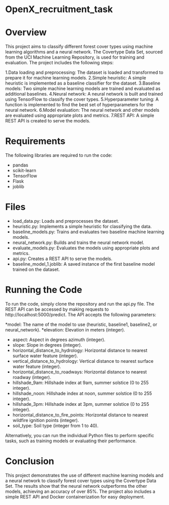 # OpenX_recruitment_task

# Overview

This project aims to classify different forest cover types using machine learning algorithms and a neural network. The Covertype Data Set, sourced from the UCI Machine Learning Repository, is used for training and evaluation. The project includes the following steps:


1.Data loading and preprocessing: The dataset is loaded and transformed to prepare it for machine learning models.
2.Simple heuristic: A simple heuristic is implemented as a baseline classifier for the dataset.
3.Baseline models: Two simple machine learning models are trained and evaluated as additional baselines.
4.Neural network: A neural network is built and trained using TensorFlow to classify the cover types.
5.Hyperparameter tuning: A function is implemented to find the best set of hyperparameters for the neural network.
6.Model evaluation: The neural network and other models are evaluated using appropriate plots and metrics.
7.REST API: A simple REST API is created to serve the models.

# Requirements
The following libraries are required to run the code:

* pandas
* scikit-learn
* TensorFlow
* Flask
* joblib

# Files

* load_data.py: Loads and preprocesses the dataset.
* heuristic.py: Implements a simple heuristic for classifying the data.
* baseline_models.py: Trains and evaluates two baseline machine learning models.
* neural_network.py: Builds and trains the neural network model.
* evaluate_models.py: Evaluates the models using appropriate plots and metrics.
* api.py: Creates a REST API to serve the models.
* baseline_model_1.joblib: A saved instance of the first baseline model trained on the dataset.

# Running the Code

To run the code, simply clone the repository and run the api.py file. The REST API can be accessed by making requests to http://localhost:5000/predict. The API accepts the following parameters:

*model: The name of the model to use (heuristic, baseline1, baseline2, or neural_network).
*elevation: Elevation in meters (integer).
* aspect: Aspect in degrees azimuth (integer).
* slope: Slope in degrees (integer).
* horizontal_distance_to_hydrology: Horizontal distance to nearest surface water feature (integer).
* vertical_distance_to_hydrology: Vertical distance to nearest surface water feature (integer).
* horizontal_distance_to_roadways: Horizontal distance to nearest roadway (integer).
* hillshade_9am: Hillshade index at 9am, summer solstice (0 to 255 integer).
* hillshade_noon: Hillshade index at noon, summer solstice (0 to 255 integer).
* hillshade_3pm: Hillshade index at 3pm, summer solstice (0 to 255 integer).
* horizontal_distance_to_fire_points: Horizontal distance to nearest wildfire ignition points (integer).
* soil_type: Soil type (integer from 1 to 40).

Alternatively, you can run the individual Python files to perform specific tasks, such as training models or evaluating their performance.

# Conclusion

This project demonstrates the use of different machine learning models and a neural network to classify forest cover types using the Covertype Data Set. The results show that the neural network outperforms the other models, achieving an accuracy of over 85%. The project also includes a simple REST API and Docker containerization for easy deployment.
